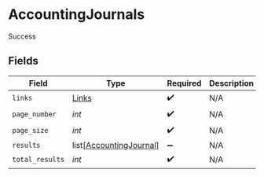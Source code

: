 # AccountingJournals

Success


## Fields

| Field                                                               | Type                                                                | Required                                                            | Description                                                         |
| ------------------------------------------------------------------- | ------------------------------------------------------------------- | ------------------------------------------------------------------- | ------------------------------------------------------------------- |
| `links`                                                             | [Links](../../models/shared/links.md)                               | :heavy_check_mark:                                                  | N/A                                                                 |
| `page_number`                                                       | *int*                                                               | :heavy_check_mark:                                                  | N/A                                                                 |
| `page_size`                                                         | *int*                                                               | :heavy_check_mark:                                                  | N/A                                                                 |
| `results`                                                           | list[[AccountingJournal](../../models/shared/accountingjournal.md)] | :heavy_minus_sign:                                                  | N/A                                                                 |
| `total_results`                                                     | *int*                                                               | :heavy_check_mark:                                                  | N/A                                                                 |